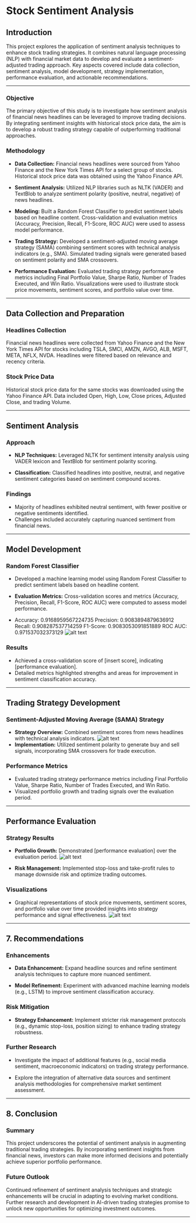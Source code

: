  
# **Stock Sentiment Analysis**

## **Introduction**

This project explores the application of  sentiment analysis techniques to enhance stock trading strategies. It combines natural language processing (NLP) with financial market data to develop and evaluate a sentiment-adjusted trading approach. Key aspects covered include data collection, sentiment analysis, model development, strategy implementation, performance evaluation, and actionable recommendations.

---

 

### **Objective**
The primary objective of this study is to investigate how sentiment analysis of financial news headlines can be leveraged to improve trading decisions. By integrating sentiment insights with historical stock price data, the aim is to develop a robust trading strategy capable of outperforming traditional approaches.

### **Methodology**
- **Data Collection:** Financial news headlines were sourced from Yahoo Finance and the New York Times API for a select group of stocks. Historical stock price data was obtained using the Yahoo Finance API.
  
- **Sentiment Analysis:** Utilized NLP libraries such as NLTK (VADER) and TextBlob to analyze sentiment polarity (positive, neutral, negative) of news headlines.
  
- **Modeling:** Built a Random Forest Classifier to predict sentiment labels based on headline content. Cross-validation and evaluation metrics (Accuracy, Precision, Recall, F1-Score, ROC AUC) were used to assess model performance.

- **Trading Strategy:** Developed a sentiment-adjusted moving average strategy (SAMA) combining sentiment scores with technical analysis indicators (e.g., SMA). Simulated trading signals were generated based on sentiment polarity and SMA crossovers.

- **Performance Evaluation:** Evaluated trading strategy performance metrics including Final Portfolio Value, Sharpe Ratio, Number of Trades Executed, and Win Ratio. Visualizations were used to illustrate stock price movements, sentiment scores, and portfolio value over time.

---

## **Data Collection and Preparation**

### **Headlines Collection**
Financial news headlines were collected from Yahoo Finance and the New York Times API for stocks including TSLA, SMCI, AMZN, AVGO, ALB, MSFT, META, NFLX, NVDA. Headlines were filtered based on relevance and recency criteria.

### **Stock Price Data**
Historical stock price data for the same stocks was downloaded using the Yahoo Finance API. Data included Open, High, Low, Close prices, Adjusted Close, and trading Volume.

---

## **Sentiment Analysis**

### **Approach**
- **NLP Techniques:** Leveraged NLTK for sentiment intensity analysis using VADER lexicon and TextBlob for sentiment polarity scoring.
  
- **Classification:** Classified headlines into positive, neutral, and negative sentiment categories based on sentiment compound scores.

### **Findings**
- Majority of headlines exhibited neutral sentiment, with fewer positive or negative sentiments identified.
- Challenges included accurately capturing nuanced sentiment from financial news.

---

## **Model Development**

### **Random Forest Classifier**
- Developed a machine learning model using Random Forest Classifier to predict sentiment labels based on headline content.
  
- **Evaluation Metrics:** Cross-validation scores and metrics (Accuracy, Precision, Recall, F1-Score, ROC AUC) were computed to assess model performance.
- Accuracy: 0.9168959567224735
Precision: 0.9083894879636912
Recall: 0.908287537714259
F1-Score: 0.9083053091851889
ROC AUC: 0.971537032373129
![alt text](image.png)
### **Results**
- Achieved a cross-validation score of [insert score], indicating [performance evaluation].
- Detailed metrics highlighted strengths and areas for improvement in sentiment classification accuracy.

---

## **Trading Strategy Development**

### **Sentiment-Adjusted Moving Average (SAMA) Strategy**
- **Strategy Overview:** Combined sentiment scores from news headlines with technical analysis indicators.
  ![alt text](image-1.png)
- **Implementation:** Utilized sentiment polarity to generate buy and sell signals, incorporating SMA crossovers for trade execution.

### **Performance Metrics**
- Evaluated trading strategy performance metrics including Final Portfolio Value, Sharpe Ratio, Number of Trades Executed, and Win Ratio.
- Visualized portfolio growth and trading signals over the evaluation period.

---

## **Performance Evaluation**

### **Strategy Results**
- **Portfolio Growth:** Demonstrated [performance evaluation] over the evaluation period.
![alt text](image-2.png)

- **Risk Management:** Implemented stop-loss and take-profit rules to manage downside risk and optimize trading outcomes.

### **Visualizations**
- Graphical representations of stock price movements, sentiment scores, and portfolio value over time provided insights into strategy performance and signal effectiveness.
![alt text](image-3.png)
---

## **7. Recommendations**

### **Enhancements**
- **Data Enhancement:** Expand headline sources and refine sentiment analysis techniques to capture more nuanced sentiment.
  
- **Model Refinement:** Experiment with advanced machine learning models (e.g., LSTM) to improve sentiment classification accuracy.

### **Risk Mitigation**
- **Strategy Enhancement:** Implement stricter risk management protocols (e.g., dynamic stop-loss, position sizing) to enhance trading strategy robustness.

### **Further Research**
- Investigate the impact of additional features (e.g., social media sentiment, macroeconomic indicators) on trading strategy performance.
  
- Explore the integration of alternative data sources and sentiment analysis methodologies for comprehensive market sentiment assessment.

---

## **8. Conclusion**

### **Summary**
This project underscores the potential of sentiment analysis in augmenting traditional trading strategies. By incorporating sentiment insights from financial news, investors can make more informed decisions and potentially achieve superior portfolio performance.

### **Future Outlook**
Continued refinement of sentiment analysis techniques and strategic enhancements will be crucial in adapting to evolving market conditions. Further research and development in AI-driven trading strategies promise to unlock new opportunities for optimizing investment outcomes.

---

 

 
